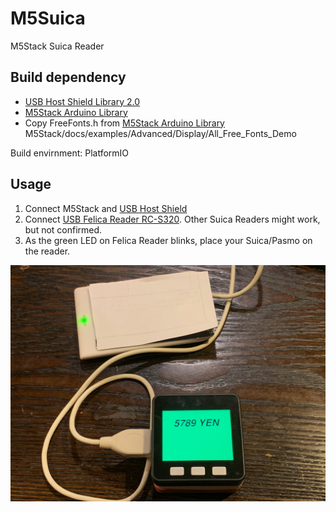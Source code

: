 # M5Suica
M5Stack Suica Reader

## Build dependency

- [USB Host Shield Library 2.0](https://github.com/felis/USB_Host_Shield_2.0)
- [M5Stack Arduino Library](https://github.com/m5stack/M5Stack)
- Copy FreeFonts.h from [M5Stack Arduino Library](https://github.com/m5stack/M5Stack) M5Stack/docs/examples/Advanced/Display/All_Free_Fonts_Demo

Build envirnment: PlatformIO

## Usage

1. Connect M5Stack and [USB Host Shield](https://thousandiy.wordpress.com/2018/06/16/usb-host-for-m5stack/)
1. Connect [USB Felica Reader RC-S320](https://www.sony.co.jp/Products/felica/consumer/products/list.html). Other Suica Readers might work, but not confirmed.
1. As the green LED on Felica Reader blinks, place your Suica/Pasmo on the reader. 

![Photo](https://raw.githubusercontent.com/mokjpn/mokjpn.github.io/master/images/IMG_0340.jpeg)

